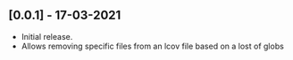 ## [0.0.1] - 17-03-2021

* Initial release.
* Allows removing specific files from an lcov file based on a lost of globs
